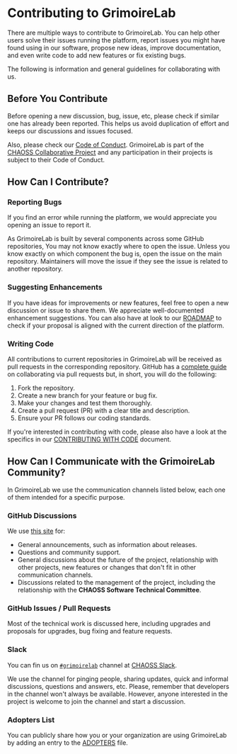 # Contributing to GrimoireLab

There are multiple ways to contribute to GrimoireLab. You can help other
users solve their issues running the platform, report issues you might have
found using in our software, propose new ideas, improve documentation,
and even write code to add new features or fix existing bugs.

The following is information and general guidelines for collaborating with us.

## Before You Contribute

Before opening a new discussion, bug, issue, etc, please check if similar one
has already been reported. This helps us avoid duplication of effort and keeps
our discussions and issues focused.

Also, please check our [Code of Conduct](https://github.com/chaoss/.github/blob/main/CODE_OF_CONDUCT.md).
GrimoireLab is part of the [CHAOSS Collaborative Project](http://chaoss.community)
and any participation in their projects is subject to their Code of Conduct.

## How Can I Contribute?

### Reporting Bugs

If you find an error while running the platform, we would appreciate you
opening an issue to report it.

As GrimoireLab is built by several components across some GitHub repositories,
You may not know exactly where to open the issue. Unless you know
exactly on which component the bug is, open the issue on the main repository.
Maintainers will move the issue if they see the issue is related to another
repository.

### Suggesting Enhancements

If you have ideas for improvements or new features, feel free to open a new
discussion or issue to share them. We appreciate well-documented
enhancement suggestions. You can also have at look to our [ROADMAP](./ROADMAP.md)
to check if your proposal is aligned with the current direction of the
platform.

### Writing Code

All contributions to current repositories in GrimoireLab will be received as
pull requests in the corresponding repository. GitHub has a
[complete guide](https://docs.github.com/es/pull-requests) on
collaborating via pull requests but, in short, you will do the following:

1. Fork the repository.
1. Create a new branch for your feature or bug fix.
1. Make your changes and test them thoroughly.
1. Create a pull request (PR) with a clear title and description.
1. Ensure your PR follows our coding standards.

If you're interested in contributing with code, please also have a look
at the specifics in our [CONTRIBUTING WITH CODE](./CONTRIBUTING_WITH_CODE.md)
document.

## How Can I Communicate with the GrimoireLab Community?

In GrimoireLab we use the communication channels listed below, each one of them
intended for a specific purpose.

### GitHub Discussions

We use [this site](https://github.com/chaoss/grimoirelab/discussions) for:

- General announcements, such as information about releases.
- Questions and community support.
- General discussions about the future of the project, relationship
  with other projects, new features or changes that don't fit
  in other communication channels.
- Discussions related to the management of the project, including the
  relationship with the **CHAOSS Software Technical Committee**.

### GitHub Issues / Pull Requests

Most of the technical work is discussed here, including upgrades and
proposals for upgrades, bug fixing and feature requests.

### Slack

You can fin us on [`#grimoirelab`](https://chaoss-workspace.slack.com/archives/C022NPTPC8Z)
channel at [CHAOSS Slack](https://join.slack.com/t/chaoss-workspace/shared_invite/zt-r65szij9-QajX59hkZUct82b0uACA6g).

We use the channel for pinging people, sharing updates, quick and informal
discussions, questions and answers, etc. Please, remember that developers
in the channel won't always be available. However, anyone interested in the
project is welcome to join the channel and start a discussion.

### Adopters List

You can publicly share how you or your organization are using GrimoireLab
by adding an entry to the [ADOPTERS](./ADOPTERS.md) file.
